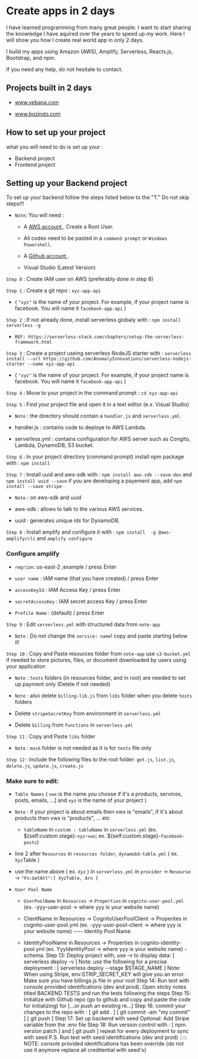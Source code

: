 # Create apps in 2 days
I have learned programming from many great people. I want to start sharing the knowledge I have aquired over the years to speed up my work.
Here I will show you how I create real world app in only 2 days.

I build my apps using Amazon (AWS), Amplify, Serverless, Reacts.js, Bootstrap, and npm.

If you need any help, do not hesitate to contact. 

## Projects built in 2 days
* <a href="https://www.yebana.com"> www.yebana.com </a>

* <a href="https://www.bozindo.com"> www.bozindo.com </a>

## How to set up your project

what you will need to do is set up your :
* Backend project 
* Frontend project

## Setting up your Backend project 

To set up your backend follow the steps listed below to the "T." Do not skip steps!!! 

- `Note`: You will need : 

  - A <a href="https://aws.amazon.com/"> AWS account </a>. Create a Root User.
  
  - All codes need to be pasted in a `command prompt` or `Windows Powershell`.
  
  - A <a href="https://github.com/"> Github account </a>.
  
  - Visual Studio (Latest Version)

`Step 0` : Create IAM user on AWS (preferably done in step 8)

`Step 1` : Create a git repo : `xyz-app-api` 

  * ( `"xyz"` is the name of your project. For example, if your project name is facebook. You will name it `facebook-app-api` )

`Step 2` : If not already done, install serverless globaly with : `npm install serverless -g`

- `REF: https://serverless-stack.com/chapters/setup-the-serverless-framework.html`

`Step 3` : Create a project useing serverless NodeJS starter with : `serverless install --url https://github.com/AnomalyInnovations/serverless-nodejs-starter --name xyz-app-api`

 * ( `"xyz"` is the name of your project. For example, if your project name is facebook. You will name it `facebook-app-api` )

`Step 4` : Move to your project in the command prompt :  `cd xyz-app-api`

`Step 5` : Find your project file and open it in a text editor (e.x. Visual Studio)

- `Note` : the directory should contain a `handler.js` and `serverless.yml`. 

- handler.js : contains code to deploye to AWS Lambda.

- serverless.yml : contains configuration for AWS server such as Congito, Lambda, DynamoDB, S3 bucket.

`Step 6` : In your project directory (command prompt) install npm package with : `npm install`

`Step 7` : Install uuid and aws-sdk with : `npm install aws-sdk --save-dev` and `npm install uuid --save` if you are developing a payement app, add `npm install --save stripe`

- `Note` : on aws-sdk and uuid

- aws-sdk : allows to talk to the various AWS services.

- uuid :  generates unique ids for DynamoDB.

`Step 8` : Install amplify and configure it with : `npm install  -g @aws-amplify/cli` and `amplify configure`

### Configure amplify

- `regrion`: us-east-2 ;example / press Enter

- `user name` : IAM name (that you have created) / press Enter

- `accessKeyId` : IAM Access Key / press Enter

- `secretAccessKey` : IAM secret access Key / press Enter

- `Profile Name` : (default) / press Enter

`Step 9` : Edit `serverless.yml` with structured data from `note-app`

- `Note` : Do not change the `service: name`! copy and paste starting below it!

`Step 10` : Copy and Paste resources folder from `note-app` use `s3-bucket.yml` if needed to store pictures, files, or document downloaded by users using your application

- `Note` : `tests` folders (in resources folder, and in root) are needed to set up payment only (Delete if not needed)

- `Note` : also delete `billing-lib.js` from `libs` folder when you delete `tests` folders

- Delete `stripeSecretKey` from environment in `serverless.yml`

- Delete `billing` from `functions` in `serverless.yml`

`Step 11` : Copy and Paste `libs` folder 

- `Note` : `mock` folder is not needed as it is for `tests` file only

`Step 12` : Include the following files to the root folder: `get.js`, `list.js`, `delete.js`, `update.js`, `create.js`

### Make sure to edit: 

* `Table Names` ( `vwx` is the name you choose if it's a products, services, posts, emails, ...] and `xyz` is the name of your project )

- `Note` : if your project is about emails then vwx is "emails", if it's about products then vwx is "products", ... etc

   * `tableName` in `custom : tableName` in `serverless.yml` (ex. ${self:custom.stage}-`xyz`-`vwx`; ex. ${self:custom.stage}-`facebook`-`posts`)

* line 2 after `Resources` in `resources folder`, `dynamobd-table.yml` ( ex. `Xyz`Table )
   
* use the name above ( ex. `Xyz` ) in `serverless.yml` in `provider` -> `Resourse` -> `"Fn:GetAtt":[ XyzTable, Arn ]` 

* `User Pool Name`

  * `UserPoolName` in `Resources` -> `Properties` in `cognito-user-pool.yml` (ex. -yyy-user-pool -> where yyy is your website name)
  
  * ClientName  in Resources -> CognitoUserPoolClient -> Properites in cognito-user-pool.yml
(ex. -yyy-user-pool-client -> where yyy is your website name)
---- Identity Pool Name 
  * IdentityPoolName in Resources -> Properties in cognito-identity-pool.yml
(ex. YyyIdentityPool -> where yyy is your website name)
-schema.
Step 13: Deploy project with, use -v to display data: [ serverless deploy -v ]
Note: use the following for a precise deployment : [ serverless deploy --stage $STAGE_NAME ]
Note: When using Stripe, env:STRIP_SECRET_KEY will give you an error. Make sure you have billings.js file in your root
Step 14: Run test with console provided identifications (dev and prod).
Open sticky notes titled BACKEND TESTS and run the tests following the steps
Step 15: Initialize with Github repo (go to github and copy and paste the code for initializing) for [...or push an existing re...]
Step 16: commit your changes to the repo with : [ git add . ] [ git commit -am "my commit" ] [ git push ]
Step 17: Set up backend with seed
Optional: Add Stripe variable from the .env file
Step 18: Run version control with : [ npm version patch ] and [ git push ] repeat for every deployment to sync with seed
P.S. Run test with seed identifications (dev and prod) ::::: NOTE: console provided identifications has been override {do not use it anymore replace all creditential with seed's}
